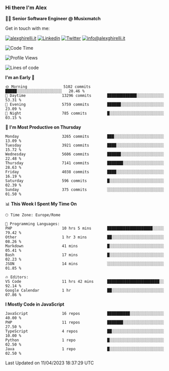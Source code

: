 ### Hi there I'm Alex

👨‍💻 __Senior Software Engineer @ Musixmatch__

Get in touch with me:

[![alexghirelli.it](https://img.shields.io/static/v1?label=alexghirelli.it&message=%20&color=red&logo=&style=flat-square&logoColor=white)](https://www.alexghirelli.it/)
[![Linkedin](https://img.shields.io/static/v1?label=Linkedin&message=%20&color=blue&logo=Linkedin&style=flat-square&logoColor=white)](https://linkedin.com/in/alexghirelli)
[![Twitter](https://img.shields.io/static/v1?label=Twitter&message=%20&color=blue&logo=Twitter&style=flat-square&logoColor=white)](https://twitter.com/alexGhirelli)
[![info@alexghirelli.it](https://img.shields.io/static/v1?label=info@alexghirelli.it&message=%20&color=red&logo=gmail&style=flat-square&logoColor=white)](mailto:info@alexghirelli.it)

<!--START_SECTION:waka-->
![Code Time](http://img.shields.io/badge/Code%20Time-7%2C411%20hrs%2027%20mins-blue)

![Profile Views](http://img.shields.io/badge/Profile%20Views-0-blue)

![Lines of code](https://img.shields.io/badge/From%20Hello%20World%20I%27ve%20Written-34.2%20million%20lines%20of%20code-blue)

**I'm an Early 🐤** 

```text
🌞 Morning                5102 commits        █████░░░░░░░░░░░░░░░░░░░░   20.46 % 
🌆 Daytime                13296 commits       █████████████░░░░░░░░░░░░   53.31 % 
🌃 Evening                5759 commits        ██████░░░░░░░░░░░░░░░░░░░   23.09 % 
🌙 Night                  785 commits         █░░░░░░░░░░░░░░░░░░░░░░░░   03.15 % 
```
📅 **I'm Most Productive on Thursday** 

```text
Monday                   3265 commits        ███░░░░░░░░░░░░░░░░░░░░░░   13.09 % 
Tuesday                  3921 commits        ████░░░░░░░░░░░░░░░░░░░░░   15.72 % 
Wednesday                5606 commits        ██████░░░░░░░░░░░░░░░░░░░   22.48 % 
Thursday                 7141 commits        ███████░░░░░░░░░░░░░░░░░░   28.63 % 
Friday                   4038 commits        ████░░░░░░░░░░░░░░░░░░░░░   16.19 % 
Saturday                 596 commits         █░░░░░░░░░░░░░░░░░░░░░░░░   02.39 % 
Sunday                   375 commits         ░░░░░░░░░░░░░░░░░░░░░░░░░   01.50 % 
```


📊 **This Week I Spent My Time On** 

```text
🕑︎ Time Zone: Europe/Rome

💬 Programming Languages: 
PHP                      10 hrs 5 mins       ████████████████████░░░░░   79.42 % 
Other                    1 hr 3 mins         ██░░░░░░░░░░░░░░░░░░░░░░░   08.26 % 
Markdown                 41 mins             █░░░░░░░░░░░░░░░░░░░░░░░░   05.41 % 
Bash                     17 mins             █░░░░░░░░░░░░░░░░░░░░░░░░   02.23 % 
JSON                     14 mins             ░░░░░░░░░░░░░░░░░░░░░░░░░   01.85 % 

🔥 Editors: 
VS Code                  11 hrs 42 mins      ███████████████████████░░   92.14 % 
Google Calendar          1 hr                ██░░░░░░░░░░░░░░░░░░░░░░░   07.86 % 
```

**I Mostly Code in JavaScript** 

```text
JavaScript               16 repos            ██████████░░░░░░░░░░░░░░░   40.00 % 
PHP                      11 repos            ███████░░░░░░░░░░░░░░░░░░   27.50 % 
TypeScript               4 repos             ██░░░░░░░░░░░░░░░░░░░░░░░   10.00 % 
Python                   1 repo              █░░░░░░░░░░░░░░░░░░░░░░░░   02.50 % 
Java                     1 repo              █░░░░░░░░░░░░░░░░░░░░░░░░   02.50 % 
```




 Last Updated on 11/04/2023 18:37:29 UTC
<!--END_SECTION:waka-->
